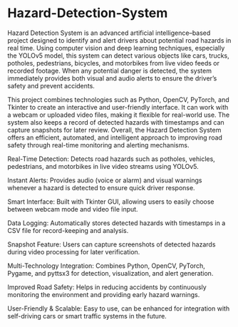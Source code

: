 # Hazard-Detection-System

Hazard Detection System is an advanced artificial intelligence–based project designed to identify and alert drivers about potential road hazards in real time. Using computer vision and deep learning techniques, especially the YOLOv5 model, this system can detect various objects like cars, trucks, potholes, pedestrians, bicycles, and motorbikes from live video feeds or recorded footage. When any potential danger is detected, the system immediately provides both visual and audio alerts to ensure the driver’s safety and prevent accidents.

This project combines technologies such as Python, OpenCV, PyTorch, and Tkinter to create an interactive and user-friendly interface. It can work with a webcam or uploaded video files, making it flexible for real-world use. The system also keeps a record of detected hazards with timestamps and can capture snapshots for later review. Overall, the Hazard Detection System offers an efficient, automated, and intelligent approach to improving road safety through real-time monitoring and alerting mechanisms.

Real-Time Detection:
Detects road hazards such as potholes, vehicles, pedestrians, and motorbikes in live video streams using YOLOv5.

Instant Alerts:
Provides audio (voice or alarm) and visual warnings whenever a hazard is detected to ensure quick driver response.

Smart Interface:
Built with Tkinter GUI, allowing users to easily choose between webcam mode and video file input.

Data Logging:
Automatically stores detected hazards with timestamps in a CSV file for record-keeping and analysis.

Snapshot Feature:
Users can capture screenshots of detected hazards during video processing for later verification.

Multi-Technology Integration:
Combines Python, OpenCV, PyTorch, Pygame, and pyttsx3 for detection, visualization, and alert generation.

Improved Road Safety:
Helps in reducing accidents by continuously monitoring the environment and providing early hazard warnings.

User-Friendly & Scalable:
Easy to use, can be enhanced for integration with self-driving cars or smart traffic systems in the future.
